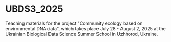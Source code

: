 # UBDS3_2025
Teaching materials for the project "Community ecology based on environmental DNA data", which takes place July 28 - August 2, 2025 at the Ukrainian Biological Data Science Summer School in Uzhhorod, Ukraine.
